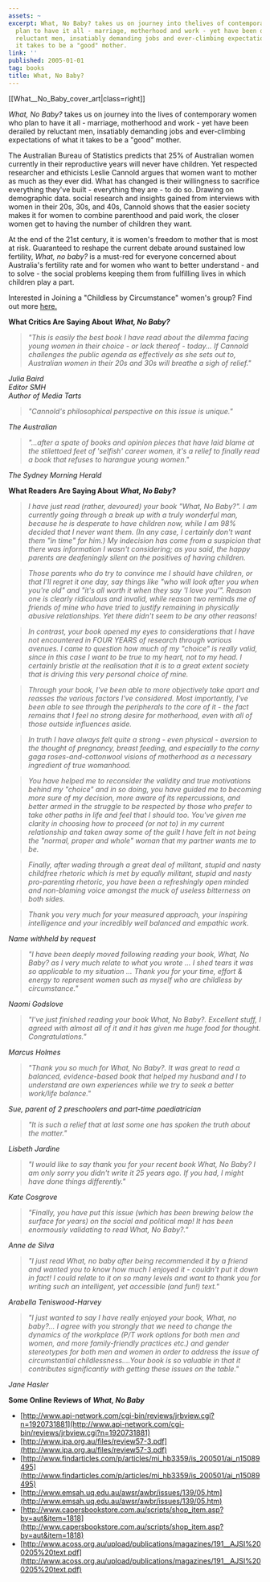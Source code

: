 ```yaml
---
assets: ~
excerpt: What, No Baby? takes us on journey into thelives of contemporary women who
  plan to have it all - marriage, motherhood and work - yet have been derailed by
  reluctant men, insatiably demanding jobs and ever-climbing expectations of what
  it takes to be a "good" mother.
link: ''
published: 2005-01-01
tag: books
title: What, No Baby?
---
```

[[What__No_Baby_cover_art|class=right]] 

*What, No Baby?* takes us on journey into the lives of contemporary women who plan to have it all - marriage, motherhood and work - yet have been derailed by reluctant men, insatiably demanding jobs and ever-climbing expectations of what it takes to be a "good" mother.

The Australian Bureau of Statistics predicts that 25% of Australian women currently in their reproductive years will never have children. Yet respected researcher and ethicists Leslie Cannold argues that women want to mother as much as they ever did. What has changed is their willingness to sacrifice everything they've built - everything they are - to do so. Drawing on demographic data. social research and insights gained from interviews with women in their 20s, 30s, and 40s, Cannold shows that the easier society makes it for women to combine parenthood and paid work, the closer women get to having the number of children they want.

At the end of the 21st century, it is women's freedom to mother that is most at risk. Guaranteed to reshape the current debate around sustained low fertility, *What, no baby?* is a must-red for everyone concerned about Australia's fertility rate and for women who want to better understand - and to solve - the social problems keeping them from fulfilling lives in which children play a part. 

Interested in Joining a "Childless by Circumstance" women's group? Find out more [here.](http://cannold.com/books/2005-what-no-baby/childlessness-by-circumstance-flyer.pdf)

**What Critics Are Saying About** ***What, No Baby?***

> *"This is easily the best book I have read about the dilemma facing young women in their choice - or lack thereof - today... If Cannold challenges the public agenda as effectively as she sets out to, Australian women in their 20s and 30s will breathe a sigh of relief."*

*Julia Baird  
Editor SMH  
Author of Media Tarts*

> *"Cannold's philosophical perspective on this issue is unique."*

*The Australian*

> *"...after a spate of books and opinion pieces that have laid blame at the stilettoed feet of 'selfish' career women, it's a relief to finally read a book that refuses to harangue young women."*

*The Sydney Morning Herald*

**What Readers Are Saying About** ***What, No Baby?***

> *I have just read (rather, devoured) your book "What, No Baby?". I am currently going through a break up with a truly wonderful man, because he is desperate to have children now, while I am 98% decided that I never want them. (In any case, I certainly don't want them "in time" for him.) My indecision has come from a suspicion that there was information I wasn't considering; as you said, the happy parents are deafeningly silent on the positives of having children.*

> *Those parents who do try to convince me I should have children, or that I'll regret it one day, say things like "who will look after you when you're old" and "it's all worth it when they say 'I love you'". Reason one is clearly ridiculous and invalid, while reason two reminds me of friends of mine who have tried to justify remaining in physically abusive relationships. Yet there didn't seem to be any other reasons!*

> *In contrast, your book opened my eyes to considerations that I have not encountered in FOUR YEARS of research through various avenues. I came to question how much of my "choice" is really valid, since in this case I want to be true to my heart, not to my head. I certainly bristle at the realisation that it is to a great extent society that is driving this very personal choice of mine.*

> *Through your book, I've been able to more objectively take apart and reasses the various factors I've considered. Most importantly, I've been able to see through the peripherals to the core of it - the fact remains that I feel no strong desire for motherhood, even with all of those outside influences aside.*

> *In truth I have always felt quite a strong - even physical - aversion to the thought of pregnancy, breast feeding, and especially to the corny gaga roses-and-cottonwool visions of motherhood as a necessary ingredient of true womanhood.*

> *You have helped me to reconsider the validity and true motivations behind my "choice" and in so doing, you have guided me to becoming more sure of my decision, more aware of its repercussions, and better armed in the struggle to be respected by those who prefer to take other paths in life and feel that I should too. You've given me clarity in choosing how to proceed (or not to) in my current relationship and taken away some of the guilt I have felt in not being the "normal, proper and whole" woman that my partner wants me to be.*

> *Finally, after wading through a great deal of militant, stupid and nasty childfree rhetoric which is met by equally militant, stupid and nasty pro-parenting rhetoric, you have been a refreshingly open minded and non-blaming voice amongst the muck of useless bitterness on both sides.*

> *Thank you very much for your measured approach, your inspiring intelligence and your incredibly well balanced and empathic work.*

*Name withheld by request*

> *"I have been deeply moved following reading your book, What, No Baby? as I very much relate to what you wrote ... I shed tears it was so applicable to my situation ... Thank you for your time, effort & energy to represent women such as myself who are childless by circumstance."*

*Naomi Godslove*

> *"I've just finished reading your book What, No Baby?. Excellent stuff, I agreed with almost all of it and it has given me huge food for thought. Congratulations."*

*Marcus Holmes*

> *"Thank you so much for What, No Baby?. It was great to read a balanced, evidence-based book that helped my husband and I to understand are own experiences while we try to seek a better work/life balance."*

*Sue, parent of 2 preschoolers and part-time paediatrician*

> *"It is such a relief that at last some one has spoken the truth about the matter."*

*Lisbeth Jardine*

> *"I would like to say thank you for your recent book What, No Baby? I am only sorry you didn't write it 25 years ago. If you had, I might have done things differently."*

*Kate Cosgrove*

> *"Finally, you have put this issue (which has been brewing below the surface for years) on the social and political map! It has been enormously validating to read What, No Baby?."*

*Anne de Silva*

> *"I just read What, no baby after being recommended it by a friend and wanted you to know how much I enjoyed it - couldn't put it down in fact! I could relate to it on so many levels and want to thank you for writing such an intelligent, yet accessible (and fun!) text."*

*Arabella Teniswood-Harvey*

> *"I just wanted to say I have really enjoyed your book, What, no baby?... I agree with you strongly that we need to change the dynamics of the workplace (P/T work options for both men and women, and more family-friendly practices etc.) and gender stereotypes for both men and women in order to address the issue of circumstantial childlessness....Your book is so valuable in that it contributes significantly with getting these issues on the table."*

*Jane Hasler*

**Some Online Reviews of** ***What, No Baby***

* [http://www.api-network.com/cgi-bin/reviews/jrbview.cgi?n=1920731881](http://www.api-network.com/cgi-bin/reviews/jrbview.cgi?n=1920731881)  
* [http://www.ipa.org.au/files/review57-3.pdf](http://www.ipa.org.au/files/review57-3.pdf)  
* [http://www.findarticles.com/p/articles/mi_hb3359/is_200501/ai_n15089495](http://www.findarticles.com/p/articles/mi_hb3359/is_200501/ai_n15089495)  
* [http://www.emsah.uq.edu.au/awsr/awbr/issues/139/05.htm](http://www.emsah.uq.edu.au/awsr/awbr/issues/139/05.htm)  
* [http://www.capersbookstore.com.au/scripts/shop_item.asp?by=aut&item=1818](http://www.capersbookstore.com.au/scripts/shop_item.asp?by=aut&item=1818)  
* [http://www.acoss.org.au/upload/publications/magazines/191__AJSI%200205%20text.pdf](http://www.acoss.org.au/upload/publications/magazines/191__AJSI%200205%20text.pdf)

